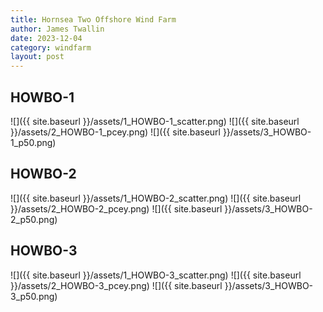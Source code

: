 ```yaml
---
title: Hornsea Two Offshore Wind Farm
author: James Twallin
date: 2023-12-04
category: windfarm
layout: post
---
```

HOWBO-1
-------------
![]({{ site.baseurl }}/assets/1_HOWBO-1_scatter.png)
![]({{ site.baseurl }}/assets/2_HOWBO-1_pcey.png)
![]({{ site.baseurl }}/assets/3_HOWBO-1_p50.png)

HOWBO-2
-------------
![]({{ site.baseurl }}/assets/1_HOWBO-2_scatter.png)
![]({{ site.baseurl }}/assets/2_HOWBO-2_pcey.png)
![]({{ site.baseurl }}/assets/3_HOWBO-2_p50.png)

HOWBO-3
-------------
![]({{ site.baseurl }}/assets/1_HOWBO-3_scatter.png)
![]({{ site.baseurl }}/assets/2_HOWBO-3_pcey.png)
![]({{ site.baseurl }}/assets/3_HOWBO-3_p50.png)

